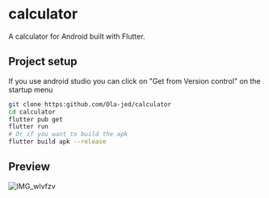# calculator

A calculator for Android built with Flutter.

## Project setup
If you use android studio you can click on "Get from Version control" on the startup menu

```bash
git clone https:github.com/Ola-jed/calculator
cd calculator
flutter pub get
flutter run
# Or if you want to build the apk
flutter build apk --release
```

## Preview

![IMG_wlvfzv](https://user-images.githubusercontent.com/66482155/121713749-14c17680-cad5-11eb-9e7d-970de3afdad6.gif)
